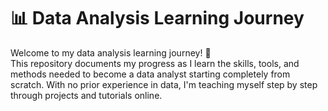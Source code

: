 # 📊 Data Analysis Learning Journey

Welcome to my data analysis learning journey! 👋  
This repository documents my progress as I learn the skills, tools, and methods needed to become a data analyst starting completely from scratch.
With no prior experience in data, I'm teaching myself step by step through projects and tutorials online.
